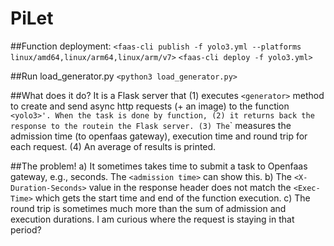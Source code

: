 # PiLet
##Function deployment:
`<faas-cli publish -f yolo3.yml --platforms linux/amd64,linux/arm64,linux/arm/v7>`
`<faas-cli deploy -f yolo3.yml>`

##Run load_generator.py
`<python3 load_generator.py>`

##What does it do?
It is a Flask server that (1) executes `<generator>` method to create and send async http requests (+ an image) to the function `<yolo3>'.
When the task is done by `<yolo3>` function, (2) it returns back the response to the route `<actuator>` in the Flask server.
(3) The `<actuator>` measures the admission time (to openfaas gateway), execution time and round trip for each request.
(4) An average of results is printed.

##The problem!
a) It sometimes takes time to submit a task to Openfaas gateway, e.g., seconds. The `<admission time>` can show this.
b) The `<X-Duration-Seconds>` value in the response header does not match the `<Exec-Time>` which gets the start time and end of the function execution.
c) The round trip is sometimes much more than the sum of admission and execution durations. I am curious where the request is staying in that period?
